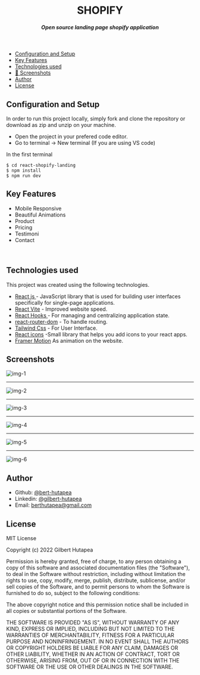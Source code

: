 <H1 align ="center" > SHOPIFY </h1>
<h5  align ="center"> 
Open source landing page shopify application </h5>
<br/>

  * [Configuration and Setup](#configuration-and-setup)
  * [Key Features](#key-features)
  * [Technologies used](#technologies-used)
  * [📸 Screenshots](#screenshots)
  * [Author](#author)
  * [License](#license)



## Configuration and Setup

In order to run this project locally, simply fork and clone the repository or download as zip and unzip on your machine.

- Open the project in your prefered code editor.
- Go to terminal -> New terminal (If you are using VS code)

In the first terminal

```
$ cd react-shopify-landing
$ npm install 
$ npm run dev

```

##  Key Features

- Mobile Responsive
- Beautiful Animations
- Product
- Pricing
- Testimoni
- Contact

<br/>

##  Technologies used

This project was created using the following technologies.

- [React js ](https://www.npmjs.com/package/react) - JavaScript library that is used for building user interfaces specifically for single-page applications.
- [React Vite](https://vitejs.dev/guide/) - Improved website speed.
- [React Hooks  ](https://reactjs.org/docs/hooks-intro.html) - For managing and centralizing application state.
- [react-router-dom](https://www.npmjs.com/package/react-router-dom) - To handle routing.
- [Tailwind Css](https://tailwindcss.com/) - For User Interface.
- [React icons](https://react-icons.github.io/react-icons/) -Small library that helps you add icons  to your react apps.
- [Framer Motion](https://www.framer.com/motion/) As animation on the website.
 


 ##  Screenshots 

![img-1](https://user-images.githubusercontent.com/111676859/235677687-85c8711e-c68d-4946-84fc-b693c542ab2c.png)
---- -
![img-2](https://user-images.githubusercontent.com/111676859/235677696-19b7a4c3-5e0c-4325-9484-8aacf6de4197.png)
--- - 
![img-3](https://user-images.githubusercontent.com/111676859/235677700-f90556c4-904f-4a38-853c-bad6157a01d5.png)
--- - 
![img-4](https://user-images.githubusercontent.com/111676859/235677704-9181c659-cf70-428d-bd02-ebb86ce54eaa.png)
--- - 
![img-5](https://user-images.githubusercontent.com/111676859/235677711-1f9be054-db9f-425f-b24c-bee8700e6193.png)
--- - 
![img-6](https://user-images.githubusercontent.com/111676859/235677713-d2ee180f-5915-4d94-b562-aafcf917af8d.png)

## Author

- Github: [@bert-hutapea](https://github.com/berthutapea)
- Linkedin: [@gilbert-hutapea](https://www.linkedin.com/in/gilberthutapea/)
- Email: [berthutapea@gmail.com](mailto:berthutapea@gmail.com)

## License

MIT License

Copyright (c) 2022 Gilbert Hutapea

Permission is hereby granted, free of charge, to any person obtaining a copy
of this software and associated documentation files (the "Software"), to deal
in the Software without restriction, including without limitation the rights
to use, copy, modify, merge, publish, distribute, sublicense, and/or sell
copies of the Software, and to permit persons to whom the Software is
furnished to do so, subject to the following conditions:

The above copyright notice and this permission notice shall be included in all
copies or substantial portions of the Software.

THE SOFTWARE IS PROVIDED "AS IS", WITHOUT WARRANTY OF ANY KIND, EXPRESS OR
IMPLIED, INCLUDING BUT NOT LIMITED TO THE WARRANTIES OF MERCHANTABILITY,
FITNESS FOR A PARTICULAR PURPOSE AND NONINFRINGEMENT. IN NO EVENT SHALL THE
AUTHORS OR COPYRIGHT HOLDERS BE LIABLE FOR ANY CLAIM, DAMAGES OR OTHER
LIABILITY, WHETHER IN AN ACTION OF CONTRACT, TORT OR OTHERWISE, ARISING FROM,
OUT OF OR IN CONNECTION WITH THE SOFTWARE OR THE USE OR OTHER DEALINGS IN THE
SOFTWARE.
